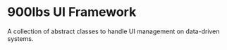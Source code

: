 # 900lbs UI Framework

A collection of abstract classes to handle UI management on data-driven systems.
